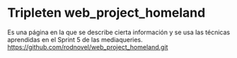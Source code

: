 # Tripleten web_project_homeland
Es una página en la que se describe cierta información y se usa las técnicas aprendidas en el Sprint 5 de las mediaqueries.
https://github.com/rodnovel/web_project_homeland.git